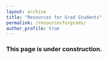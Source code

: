 ```yaml
---
layout: archive
title: "Resources for Grad Students"
permalink: /resourcesforgrads/
author_profile: true
---
```


### This page is under construction.